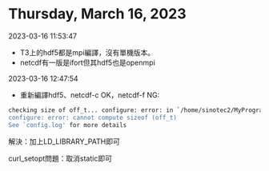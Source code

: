 # Thursday, March 16, 2023

2023-03-16 11:53:47 
- T3上的hdf5都是mpi編譯，沒有單機版本。
- netcdf有一版是ifort但其hdf5也是openmpi

2023-03-16 12:47:54
- 重新編譯hdf5、netcdf-c OK，netcdf-f NG:


```bash
checking size of off_t... configure: error: in `/home/sinotec2/MyPrograms/netcdf-fortran-4.5.2/build_ifort':
configure: error: cannot compute sizeof (off_t)
See `config.log' for more details
```

解決：加上LD_LIBRARY_PATH即可

curl_setopt問題：取消static即可
